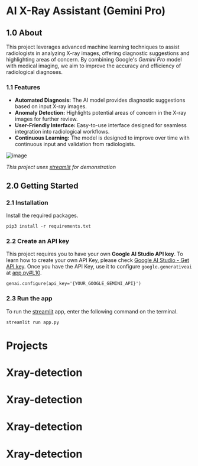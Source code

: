 # AI X-Ray Assistant (Gemini Pro)

## 1.0 About
This project leverages advanced machine learning techniques to assist radiologists in analyzing X-ray images, offering diagnostic suggestions and highlighting areas of concern. By combining Google's *Gemini Pro* model with medical imaging, we aim to improve the accuracy and efficiency of radiological diagnoses.

### 1.1 Features
* **Automated Diagnosis:** The AI model provides diagnostic suggestions based on input X-ray images.
* **Anomaly Detection:** Highlights potential areas of concern in the X-ray images for further review.
* **User-Friendly Interface:** Easy-to-use interface designed for seamless integration into radiological workflows.
* **Continuous Learning:** The model is designed to improve over time with continuous input and validation from radiologists.

![image](https://github.com/lloydaxeph/ai_xray_assistant_gemini/assets/158691653/9b3f58e8-f4aa-4849-b0f1-54dab13d4a6b)

*This project uses [streamlit](https://docs.streamlit.io/) for demonstration*

## 2.0 Getting Started

### 2.1 Installation
Install the required packages.
```
pip3 install -r requirements.txt
```
### 2.2 Create an API key
This project requires you to have your own **Google AI Studio API key**. To learn how to create your own API Key, please check [Google AI Studio - Get API key](https://aistudio.google.com/app/apikey). 
Once you have the API Key, use it to configure `google.generativeai` at [app.py#L10](https://github.com/lloydaxeph/ai_xray_assistant_gemini/blob/master/app.py#L10).
```
genai.configure(api_key='{YOUR_GOOGLE_GEMINI_API}')
```

### 2.3 Run the app
To run the [streamlit](https://docs.streamlit.io/) app, enter the following command on the terminal.
```
streamlit run app.py
```

# Projects
# Xray-detection
# Xray-detection
# Xray-detection
# Xray-detection
